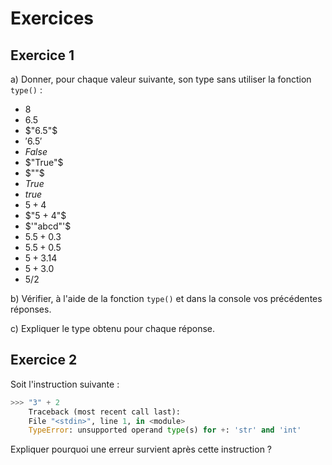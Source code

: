 # Exercices

## Exercice 1

a) Donner, pour chaque valeur suivante, son type sans utiliser la fonction `type()` :

- $8$
- $6.5$
- $"6.5"$
- $'6.5'$
- $False$
- $"True"$
- $""$
- $True$
- $true$
- $5 + 4$
- $"5 + 4"$
- $'"abcd"'$
- $5.5 + 0.3$
- $5.5 + 0.5$
- $5 + 3.14$
- $5 + 3.0$
- $5 / 2$

b) Vérifier, à l'aide de la fonction `type()` et dans la console vos précédentes réponses.

c) Expliquer le type obtenu pour chaque réponse.

## Exercice 2

Soit l'instruction suivante :

```python
>>> "3" + 2
    Traceback (most recent call last):
    File "<stdin>", line 1, in <module>
    TypeError: unsupported operand type(s) for +: 'str' and 'int'
```

Expliquer pourquoi une erreur survient après cette instruction ?
